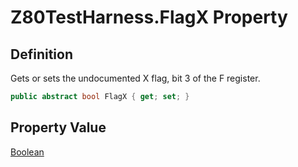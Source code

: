 # Z80TestHarness.FlagX Property
## Definition

Gets or sets the undocumented X flag, bit 3 of the F register.

```c#
public abstract bool FlagX { get; set; }
```

## Property Value

[Boolean](https://learn.microsoft.com/en-gb/dotnet/api/System.Boolean)
